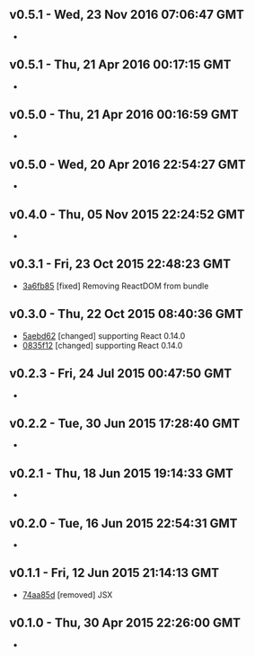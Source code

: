 v0.5.1 - Wed, 23 Nov 2016 07:06:47 GMT
--------------------------------------

- 


v0.5.1 - Thu, 21 Apr 2016 00:17:15 GMT
--------------------------------------

- 


v0.5.0 - Thu, 21 Apr 2016 00:16:59 GMT
--------------------------------------

- 


v0.5.0 - Wed, 20 Apr 2016 22:54:27 GMT
--------------------------------------

- 


v0.4.0 - Thu, 05 Nov 2015 22:24:52 GMT
--------------------------------------

- 


v0.3.1 - Fri, 23 Oct 2015 22:48:23 GMT
--------------------------------------

- [3a6fb85](../../commit/3a6fb85) [fixed] Removing ReactDOM from bundle


v0.3.0 - Thu, 22 Oct 2015 08:40:36 GMT
--------------------------------------

- [5aebd62](../../commit/5aebd62) [changed] supporting React 0.14.0
- [0835f12](../../commit/0835f12) [changed] supporting React 0.14.0


v0.2.3 - Fri, 24 Jul 2015 00:47:50 GMT
--------------------------------------

- 


v0.2.2 - Tue, 30 Jun 2015 17:28:40 GMT
--------------------------------------

- 


v0.2.1 - Thu, 18 Jun 2015 19:14:33 GMT
--------------------------------------

- 


v0.2.0 - Tue, 16 Jun 2015 22:54:31 GMT
--------------------------------------

- 


v0.1.1 - Fri, 12 Jun 2015 21:14:13 GMT
--------------------------------------

- [74aa85d](../../commit/74aa85d) [removed] JSX


v0.1.0 - Thu, 30 Apr 2015 22:26:00 GMT
--------------------------------------

- 



